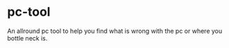 # pc-tool
An allround pc tool to help you find what is wrong with the pc or where you bottle neck is.

